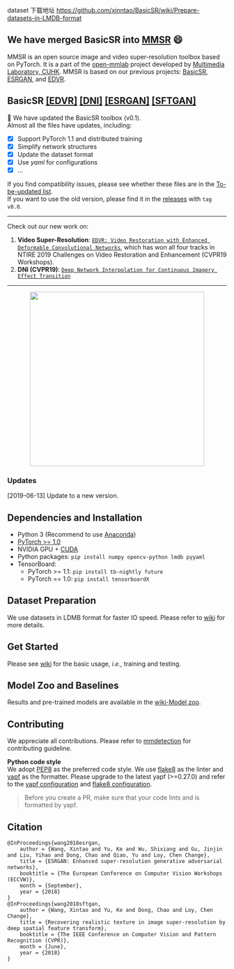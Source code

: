 dataset 下载地址 https://github.com/xinntao/BasicSR/wiki/Prepare-datasets-in-LMDB-format


## We have merged BasicSR into [MMSR](https://github.com/open-mmlab/mmsr) :smile:

MMSR is an open source image and video super-resolution toolbox based on PyTorch. It is a part of the [open-mmlab](https://github.com/open-mmlab) project developed by [Multimedia Laboratory, CUHK](http://mmlab.ie.cuhk.edu.hk/). MMSR is based on our previous projects: [BasicSR](https://github.com/xinntao/BasicSR), [ESRGAN](https://github.com/xinntao/ESRGAN), and [EDVR](https://github.com/xinntao/EDVR).

## BasicSR [[EDVR]](https://github.com/xinntao/EDVR) [[DNI]](https://xinntao.github.io/projects/DNI) [[ESRGAN]](https://github.com/xinntao/ESRGAN) [[SFTGAN]](http://mmlab.ie.cuhk.edu.hk/projects/SFTGAN/)

:triangular_flag_on_post: We have updated the BasicSR toolbox (v0.1).<br/>
Almost all the files have updates, including:
- [x] Support PyTorch 1.1 and distributed training
- [x] Simplify network structures
- [x] Update the dataset format
- [x] Use *yaml* for configurations
- [x] ...

If you find compatibility issues, please see whether these files are in the [To-be-updated list](https://github.com/xinntao/BasicSR/blob/master/updateTODO.txt).<br/>
If you want to use the old version, please find it in the [releases](https://github.com/xinntao/BasicSR/releases) with `tag v0.0`.

---
Check out our new work on:<br/>
1. **Video Super-Resolution**: [`EDVR: Video Restoration with Enhanced Deformable Convolutional Networks`](https://xinntao.github.io/projects/EDVR), which has won all four tracks in NTIRE 2019 Challenges on Video Restoration and Enhancement (CVPR19 Workshops).
2. **DNI (CVPR19)**: [`Deep Network Interpolation for Continuous Imagery Effect Transition`](https://xinntao.github.io/projects/DNI)
---

<p align="center">
  <img height="400" src="https://github.com/xinntao/ESRGAN/blob/master/figures/baboon.jpg">
</p>

### Updates
[2019-06-13] Update to a new version.<br/>

## Dependencies and Installation
- Python 3 (Recommend to use [Anaconda](https://www.anaconda.com/download/#linux))
- [PyTorch >= 1.0](https://pytorch.org/)
- NVIDIA GPU + [CUDA](https://developer.nvidia.com/cuda-downloads)
- Python packages: `pip install numpy opencv-python lmdb pyyaml`
- TensorBoard: 
  - PyTorch >= 1.1: `pip install tb-nightly future`
  - PyTorch == 1.0: `pip install tensorboardX`
  
## Dataset Preparation
We use datasets in LDMB format for faster IO speed. Please refer to [wiki](https://github.com/xinntao/BasicSR/wiki/Prepare-datasets-in-LMDB-format) for more details.

## Get Started
Please see [wiki](https://github.com/xinntao/BasicSR/wiki/Training-and-Testing) for the basic usage, *i.e.,* training and testing.

## Model Zoo and Baselines
Results and pre-trained models are available in the [wiki-Model zoo](https://github.com/xinntao/BasicSR/wiki/Model-Zoo).

## Contributing
We appreciate all contributions. Please refer to [mmdetection](https://github.com/open-mmlab/mmdetection/blob/master/CONTRIBUTING.md) for contributing guideline.

**Python code style**<br/>
We adopt [PEP8](https://www.python.org/dev/peps/pep-0008/) as the preferred code style. We use [flake8](http://flake8.pycqa.org/en/latest/) as the linter and [yapf](https://github.com/google/yapf) as the formatter. Please upgrade to the latest yapf (>=0.27.0) and refer to the [yapf configuration](https://github.com/xinntao/BasicSR/blob/master/.style.yapf) and [flake8 configuration](https://github.com/xinntao/BasicSR/blob/master/.flake8).

> Before you create a PR, make sure that your code lints and is formatted by yapf.

## Citation

    @InProceedings{wang2018esrgan,
        author = {Wang, Xintao and Yu, Ke and Wu, Shixiang and Gu, Jinjin and Liu, Yihao and Dong, Chao and Qiao, Yu and Loy, Chen Change},
        title = {ESRGAN: Enhanced super-resolution generative adversarial networks},
        booktitle = {The European Conference on Computer Vision Workshops (ECCVW)},
        month = {September},
        year = {2018}
    }
    @InProceedings{wang2018sftgan,
        author = {Wang, Xintao and Yu, Ke and Dong, Chao and Loy, Chen Change},
        title = {Recovering realistic texture in image super-resolution by deep spatial feature transform},
        booktitle = {The IEEE Conference on Computer Vision and Pattern Recognition (CVPR)},
        month = {June},
        year = {2018}
    }

